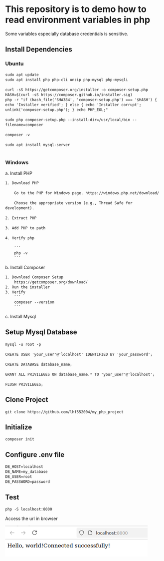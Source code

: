 # This repository is to demo how to read environment variables in php

Some variables especially database credentials is sensitive.

## Install Dependencies

### Ubuntu

```
sudo apt update
sudo apt install php php-cli unzip php-mysql php-mysqli

curl -sS https://getcomposer.org/installer -o composer-setup.php
HASH=$(curl -sS https://composer.github.io/installer.sig)
php -r "if (hash_file('SHA384', 'composer-setup.php') === '$HASH') { echo 'Installer verified'; } else { echo 'Installer corrupt'; unlink('composer-setup.php'); } echo PHP_EOL;"

sudo php composer-setup.php --install-dir=/usr/local/bin --filename=composer

composer -v

sudo apt install mysql-server


```
### Windows

a. Install PHP

    1. Download PHP

        Go to the PHP for Windows page. https://windows.php.net/download/

        Choose the appropriate version (e.g., Thread Safe for development).

    2. Extract PHP

    3. Add PHP to path

    4. Verify php

        ```
        php -v
        ```

b. Install Composer

    1. Download Composer Setup
        https://getcomposer.org/download/
    2. Run the installer
    3. Verify
        ```
        composer --version
        ```
c. Install Mysql

## Setup Mysql Database

```
mysql -u root -p

CREATE USER 'your_user'@'localhost' IDENTIFIED BY 'your_password';

CREATE DATABASE database_name;

GRANT ALL PRIVILEGES ON database_name.* TO 'your_user'@'localhost';

FLUSH PRIVILEGES;

```

## Clone Project

```
git clone https://github.com/lhf552004/my_php_project
```
## Initialize

```
composer init
```

## Configure .env file

```
DB_HOST=localhost
DB_NAME=my_database
DB_USER=root
DB_PASSWORD=password

```
## Test

```
php -S localhost:8000
```

Access the url in browser

![Result](images/home.png)